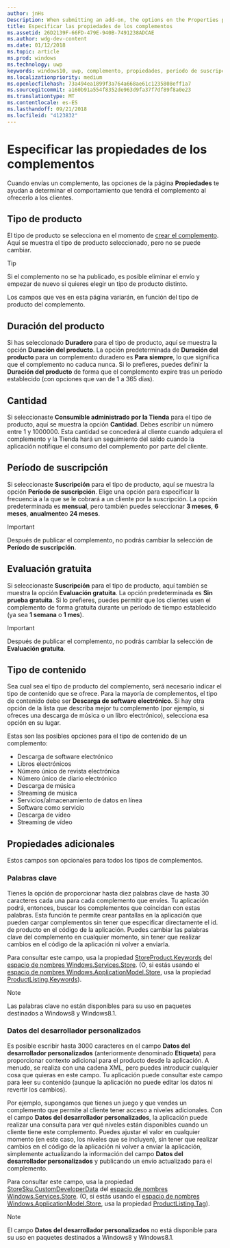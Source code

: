 ```yaml
---
author: jnHs
Description: When submitting an add-on, the options on the Properties page help determine the behavior of your add-on when offered to customers.
title: Especificar las propiedades de los complementos
ms.assetid: 26D2139F-66FD-479E-940B-7491238ADCAE
ms.author: wdg-dev-content
ms.date: 01/12/2018
ms.topic: article
ms.prod: windows
ms.technology: uwp
keywords: windows10, uwp, complemento, propiedades, período de suscripción, duración del producto, tipo de contenido, iap, compra desde la aplicación, producto desde la aplicación
ms.localizationpriority: medium
ms.openlocfilehash: 73a494ea1899f3a764a668ae61c1235808eff1a7
ms.sourcegitcommit: a160b91a554f8352de963d9fa37f7df89f8a0e23
ms.translationtype: MT
ms.contentlocale: es-ES
ms.lasthandoff: 09/21/2018
ms.locfileid: "4123832"
---
```

# <a name="enter-add-on-properties"></a>Especificar las propiedades de los complementos


Cuando envías un complemento, las opciones de la página **Propiedades** te ayudan a determinar el comportamiento que tendrá el complemento al ofrecerlo a los clientes.

## <a name="product-type"></a>Tipo de producto

El tipo de producto se selecciona en el momento de [crear el complemento](set-your-add-on-product-id.md). Aquí se muestra el tipo de producto seleccionado, pero no se puede cambiar.

> [!TIP]
> Si el complemento no se ha publicado, es posible eliminar el envío y empezar de nuevo si quieres elegir un tipo de producto distinto.

Los campos que ves en esta página variarán, en función del tipo de producto del complemento.


## <a name="product-lifetime"></a>Duración del producto

Si has seleccionado **Duradero** para el tipo de producto, aquí se muestra la opción **Duración del producto**. La opción predeterminada de **Duración del producto** para un complemento duradero es **Para siempre**, lo que significa que el complemento no caduca nunca. Si lo prefieres, puedes definir la **Duración del producto** de forma que el complemento expire tras un período establecido (con opciones que van de 1 a 365 días).


## <a name="quantity"></a>Cantidad

Si seleccionaste **Consumible administrado por la Tienda** para el tipo de producto, aquí se muestra la opción **Cantidad**. Debes escribir un número entre 1 y 1000000. Esta cantidad se concederá al cliente cuando adquiera el complemento y la Tienda hará un seguimiento del saldo cuando la aplicación notifique el consumo del complemento por parte del cliente.


## <a name="subscription-period"></a>Período de suscripción

Si seleccionaste **Suscripción** para el tipo de producto, aquí se muestra la opción **Período de suscripción**. Elige una opción para especificar la frecuencia a la que se le cobrará a un cliente por la suscripción. La opción predeterminada es **mensual**, pero también puedes seleccionar **3 meses**, **6 meses**, **anualmente**o **24 meses**.

> [!IMPORTANT]
> Después de publicar el complemento, no podrás cambiar la selección de **Período de suscripción**.


## <a name="free-trial"></a>Evaluación gratuita

Si seleccionaste **Suscripción** para el tipo de producto, aquí también se muestra la opción **Evaluación gratuita**. La opción predeterminada es **Sin prueba gratuita**. Si lo prefieres, puedes permitir que los clientes usen el complemento de forma gratuita durante un período de tiempo establecido (ya sea **1 semana** o **1 mes**). 

> [!IMPORTANT]
> Después de publicar el complemento, no podrás cambiar la selección de **Evaluación gratuita**.


## <a name="content-type"></a>Tipo de contenido

Sea cual sea el tipo de producto del complemento, será necesario indicar el tipo de contenido que se ofrece. Para la mayoría de complementos, el tipo de contenido debe ser **Descarga de software electrónico**. Si hay otra opción de la lista que describa mejor tu complemento (por ejemplo, si ofreces una descarga de música o un libro electrónico), selecciona esa opción en su lugar.

Estas son las posibles opciones para el tipo de contenido de un complemento:

-   Descarga de software electrónico
-   Libros electrónicos
-   Número único de revista electrónica
-   Número único de diario electrónico
-   Descarga de música
-   Streaming de música
-   Servicios/almacenamiento de datos en línea
-   Software como servicio
-   Descarga de vídeo
-   Streaming de vídeo


## <a name="additional-properties"></a>Propiedades adicionales

Estos campos son opcionales para todos los tipos de complementos.

<span id="keywords" />

### <a name="keywords"></a>Palabras clave

Tienes la opción de proporcionar hasta diez palabras clave de hasta 30 caracteres cada una para cada complemento que envíes. Tu aplicación podrá, entonces, buscar los complementos que coincidan con estas palabras. Esta función te permite crear pantallas en la aplicación que pueden cargar complementos sin tener que especificar directamente el id. de producto en el código de la aplicación. Puedes cambiar las palabras clave del complemento en cualquier momento, sin tener que realizar cambios en el código de la aplicación ni volver a enviarla.

Para consultar este campo, usa la propiedad [StoreProduct.Keywords](https://docs.microsoft.com/uwp/api/windows.services.store.storeproduct.Keywords) del [espacio de nombres Windows.Services.Store](https://docs.microsoft.com/uwp/api/Windows.Services.Store). (O, si estás usando el [espacio de nombres Windows.ApplicationModel.Store](https://docs.microsoft.com/uwp/api/Windows.ApplicationModel.Store), usa la propiedad [ProductListing.Keywords](https://docs.microsoft.com/uwp/api/windows.applicationmodel.store.productlisting.Keywords)).

> [!NOTE]
> Las palabras clave no están disponibles para su uso en paquetes destinados a Windows8 y Windows8.1.

<span id="custom-developer-data" />

### <a name="custom-developer-data"></a>Datos del desarrollador personalizados

Es posible escribir hasta 3000 caracteres en el campo **Datos del desarrollador personalizados** (anteriormente denominado **Etiqueta**) para proporcionar contexto adicional para el producto desde la aplicación. A menudo, se realiza con una cadena XML, pero puedes introducir cualquier cosa que quieras en este campo. Tu aplicación puede consultar este campo para leer su contenido (aunque la aplicación no puede editar los datos ni revertir los cambios).

Por ejemplo, supongamos que tienes un juego y que vendes un complemento que permite al cliente tener acceso a niveles adicionales. Con el campo **Datos del desarrollador personalizados**, la aplicación puede realizar una consulta para ver qué niveles están disponibles cuando un cliente tiene este complemento. Puedes ajustar el valor en cualquier momento (en este caso, los niveles que se incluyen), sin tener que realizar cambios en el código de la aplicación ni volver a enviar la aplicación, simplemente actualizando la información del campo **Datos del desarrollador personalizados** y publicando un envío actualizado para el complemento.

Para consultar este campo, usa la propiedad [StoreSku.CustomDeveloperData](https://docs.microsoft.com/uwp/api/windows.services.store.storesku.customdeveloperdata#Windows_Services_Store_StoreSku_CustomDeveloperData) del [espacio de nombres Windows.Services.Store](https://docs.microsoft.com/uwp/api/Windows.Services.Store). (O, si estás usando el [espacio de nombres Windows.ApplicationModel.Store](https://docs.microsoft.com/uwp/api/Windows.ApplicationModel.Store), usa la propiedad [ProductListing.Tag](https://docs.microsoft.com/uwp/api/windows.applicationmodel.store.productlisting.tag#Windows_ApplicationModel_Store_ProductListing_Tag)).

> [!NOTE]
> El campo **Datos del desarrollador personalizados** no está disponible para su uso en paquetes destinados a Windows8 y Windows8.1.

 

 

 
